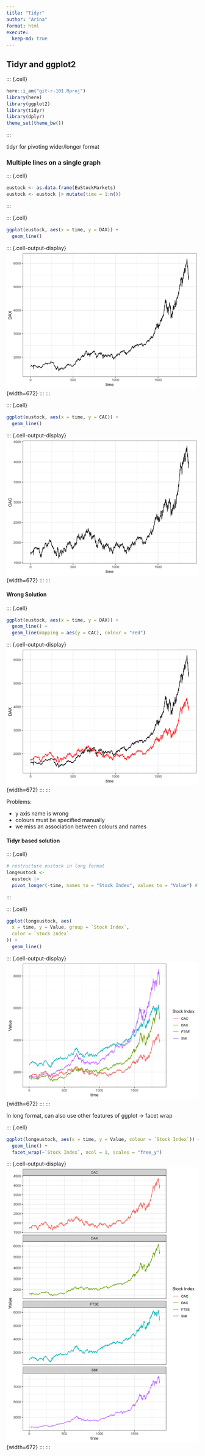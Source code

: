```yaml
---
title: "Tidyr"
author: "Arina"
format: html
execute: 
  keep-md: true
---
```




## Tidyr and ggplot2

::: {.cell}

```{.r .cell-code}
here::i_am("git-r-101.Rproj")
library(here)
library(ggplot2)
library(tidyr)
library(dplyr)
theme_set(theme_bw())
```
:::


tidyr for pivoting wider/longer format


### Multiple lines on a single graph


::: {.cell}

```{.r .cell-code}
eustock <- as.data.frame(EuStockMarkets)
eustock <- eustock |> mutate(time = 1:n())
```
:::

::: {.cell}

```{.r .cell-code}
ggplot(eustock, aes(x = time, y = DAX)) +
  geom_line()
```

::: {.cell-output-display}
![](tidyr_demo_files/figure-html/unnamed-chunk-3-1.png){width=672}
:::
:::

::: {.cell}

```{.r .cell-code}
ggplot(eustock, aes(x = time, y = CAC)) +
  geom_line()
```

::: {.cell-output-display}
![](tidyr_demo_files/figure-html/unnamed-chunk-4-1.png){width=672}
:::
:::


#### Wrong Solution


::: {.cell}

```{.r .cell-code}
ggplot(eustock, aes(x = time, y = DAX)) +
  geom_line() +
  geom_line(mapping = aes(y = CAC), colour = "red")
```

::: {.cell-output-display}
![](tidyr_demo_files/figure-html/unnamed-chunk-5-1.png){width=672}
:::
:::

Problems:
- y axis name is wrong
- colours must be specified manually
- we miss an association between colours and names

#### Tidyr based solution

::: {.cell}

```{.r .cell-code}
# restructure eustock in long format
longeustock <-
  eustock |>
  pivot_longer(-time, names_to = "Stock Index", values_to = "Value") # identify var you don't want to pivot - becomes index of object you're working on, e.g. time - pivot everything expect time
```
:::

::: {.cell}

```{.r .cell-code}
ggplot(longeustock, aes(
  x = time, y = Value, group = `Stock Index`,
  color = `Stock Index`
)) +
  geom_line()
```

::: {.cell-output-display}
![](tidyr_demo_files/figure-html/unnamed-chunk-7-1.png){width=672}
:::
:::


In long format, can also use other features of ggplot -> facet wrap


::: {.cell}

```{.r .cell-code}
ggplot(longeustock, aes(x = time, y = Value, colour = `Stock Index`)) +
  geom_line() +
  facet_wrap(~`Stock Index`, ncol = 1, scales = "free_y")
```

::: {.cell-output-display}
![](tidyr_demo_files/figure-html/unnamed-chunk-8-1.png){width=672}
:::
:::
